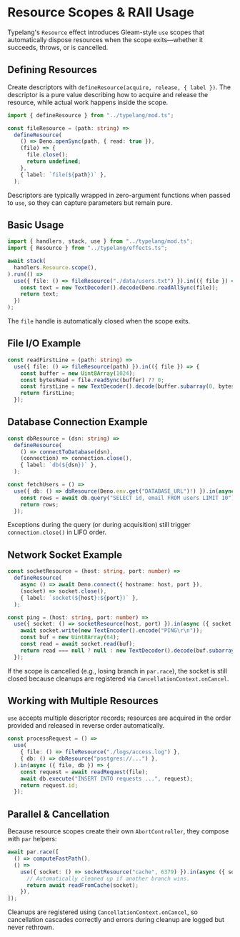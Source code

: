 # Resource Scopes & RAII Usage

Typelang's `Resource` effect introduces Gleam-style `use` scopes that automatically dispose
resources when the scope exits—whether it succeeds, throws, or is cancelled.

## Defining Resources

Create descriptors with `defineResource(acquire, release, { label })`. The descriptor is a pure
value describing how to acquire and release the resource, while actual work happens inside the
scope.

```ts
import { defineResource } from "../typelang/mod.ts";

const fileResource = (path: string) =>
  defineResource(
    () => Deno.openSync(path, { read: true }),
    (file) => {
      file.close();
      return undefined;
    },
    { label: `file(${path})` },
  );
```

Descriptors are typically wrapped in zero-argument functions when passed to `use`, so they can
capture parameters but remain pure.

## Basic Usage

```ts
import { handlers, stack, use } from "../typelang/mod.ts";
import { Resource } from "../typelang/effects.ts";

await stack(
  handlers.Resource.scope(),
).run(() =>
  use({ file: () => fileResource("./data/users.txt") }).in(({ file }) => {
    const text = new TextDecoder().decode(Deno.readAllSync(file));
    return text;
  })
);
```

The `file` handle is automatically closed when the scope exits.

## File I/O Example

```ts
const readFirstLine = (path: string) =>
  use({ file: () => fileResource(path) }).in(({ file }) => {
    const buffer = new Uint8Array(1024);
    const bytesRead = file.readSync(buffer) ?? 0;
    const firstLine = new TextDecoder().decode(buffer.subarray(0, bytesRead)).split("\n")[0];
    return firstLine;
  });
```

## Database Connection Example

```ts
const dbResource = (dsn: string) =>
  defineResource(
    () => connectToDatabase(dsn),
    (connection) => connection.close(),
    { label: `db(${dsn})` },
  );

const fetchUsers = () =>
  use({ db: () => dbResource(Deno.env.get("DATABASE_URL")!) }).in(async ({ db }) => {
    const rows = await db.query("SELECT id, email FROM users LIMIT 10");
    return rows;
  });
```

Exceptions during the query (or during acquisition) still trigger `connection.close()` in LIFO
order.

## Network Socket Example

```ts
const socketResource = (host: string, port: number) =>
  defineResource(
    async () => await Deno.connect({ hostname: host, port }),
    (socket) => socket.close(),
    { label: `socket(${host}:${port})` },
  );

const ping = (host: string, port: number) =>
  use({ socket: () => socketResource(host, port) }).in(async ({ socket }) => {
    await socket.write(new TextEncoder().encode("PING\r\n"));
    const buf = new Uint8Array(64);
    const read = await socket.read(buf);
    return read === null ? null : new TextDecoder().decode(buf.subarray(0, read));
  });
```

If the scope is cancelled (e.g., losing branch in `par.race`), the socket is still closed because
cleanups are registered via `CancellationContext.onCancel`.

## Working with Multiple Resources

`use` accepts multiple descriptor records; resources are acquired in the order provided and released
in reverse order automatically.

```ts
const processRequest = () =>
  use(
    { file: () => fileResource("./logs/access.log") },
    { db: () => dbResource("postgres://...") },
  ).in(async ({ file, db }) => {
    const request = await readRequest(file);
    await db.execute("INSERT INTO requests ...", request);
    return request.id;
  });
```

## Parallel & Cancellation

Because resource scopes create their own `AbortController`, they compose with `par` helpers:

```ts
await par.race([
  () => computeFastPath(),
  () =>
    use({ socket: () => socketResource("cache", 6379) }).in(async ({ socket }) => {
      // Automatically cleaned up if another branch wins.
      return await readFromCache(socket);
    }),
]);
```

Cleanups are registered using `CancellationContext.onCancel`, so cancellation cascades correctly and
errors during cleanup are logged but never rethrown.
